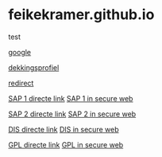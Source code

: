 # feikekramer.github.io

test
 
<a href="https://google.com">google</a>

<a href="ctxmobilebrowsers://www.google.com">dekkingsprofiel</a>

<a href="redirect.html">redirect</a>

<a href="https://assetregister/URL_HANDLER.ashx?TARGET_APT_ID=2&APL_APP_ID=S-1473">SAP 1 directe link</a>
<a href="ctxmobilebrowsers://assetregister/URL_HANDLER.ashx?TARGET_APT_ID=2&APL_APP_ID=S-1473">SAP 1 in secure web</a>

<a href="https://assetregister/URL_HANDLER.ashx?TARGET_APT_ID=2&APL_APP_ID=000013418844&ISMELDING=TRUE">SAP 2 directe link</a>
<a href="ctxmobilebrowsers://assetregister/URL_HANDLER.ashx?TARGET_APT_ID=2&APL_APP_ID=000013418844&ISMELDING=TRUE">SAP 2 in secure web</a>

<a href="http://dis/Resultaat/Resultaat/Resultaat?actionFrom=Legacy&uitgebreid=1&s1_r=asc&cursorpositie=code&s1=1007&documenttype_id=24&1025_vg=305&1025=21G083777&zoeken_op=en">DIS directe link</a>
<a href="ctxmobilebrowsers://dis/Resultaat/Resultaat/Resultaat?actionFrom=Legacy&uitgebreid=1&s1_r=asc&cursorpositie=code&s1=1007&documenttype_id=24&1025_vg=305&1025=21G083777&zoeken_op=en">DIS in secure web</a>

<a href="https://gpl.gasunie.nl/portal/apps/webappviewer/index.html?id=3a2c5f366d114b45a315e1fdb9eab665">GPL directe link</a>
<a href="ctxmobilebrowsers://gpl.gasunie.nl/portal/apps/webappviewer/index.html?id=3a2c5f366d114b45a315e1fdb9eab665">GPL in secure web</a>

    
